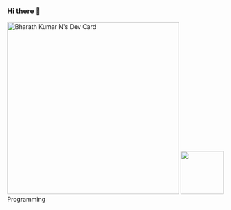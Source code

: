 ### Hi there 👋

<!--
**bharath-kumarn/bharath-kumarn** is a ✨ _special_ ✨ repository because its `README.md` (this file) appears on your GitHub profile.

Here are some ideas to get you started:

- 🔭 I’m currently working on ...
- 🌱 I’m currently learning ...
- 👯 I’m looking to collaborate on ...
- 🤔 I’m looking for help with ...
- 💬 Ask me about ...
- 📫 How to reach me: ...
- 😄 Pronouns: ...
- ⚡ Fun fact: ...
-->


<a href="https://app.daily.dev/bharathreco"><img src="https://api.daily.dev/devcards/1201544774a84d808bfee48f5ac342bb.png?r=28k" width="400" alt="Bharath Kumar N's Dev Card"/></a>
<img src="https://cdn.pixabay.com/photo/2015/04/20/13/17/work-731198_1280.jpg" width="100px"> Programming  
